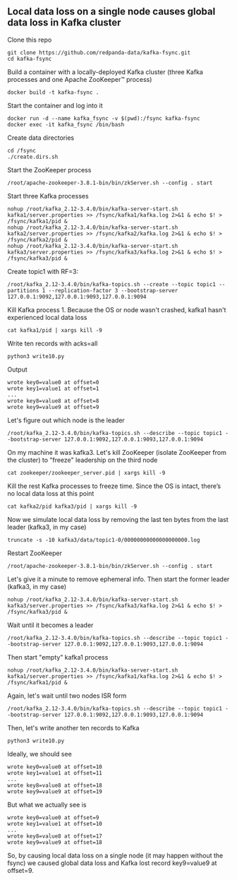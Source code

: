 ## Local data loss on a single node causes global data loss in Kafka cluster

Clone this repo

    git clone https://github.com/redpanda-data/kafka-fsync.git
    cd kafka-fsync

Build a container with a locally-deployed Kafka cluster (three Kafka processes and one Apache ZooKeeper™ process)

    docker build -t kafka-fsync .

Start the container and log into it

    docker run -d --name kafka_fsync -v $(pwd):/fsync kafka-fsync
    docker exec -it kafka_fsync /bin/bash

Create data directories

    cd /fsync
    ./create.dirs.sh

Start the ZooKeeper process

    /root/apache-zookeeper-3.8.1-bin/bin/zkServer.sh --config . start

Start three Kafka processes

    nohup /root/kafka_2.12-3.4.0/bin/kafka-server-start.sh kafka1/server.properties >> /fsync/kafka1/kafka.log 2>&1 & echo $! > /fsync/kafka1/pid &
    nohup /root/kafka_2.12-3.4.0/bin/kafka-server-start.sh kafka2/server.properties >> /fsync/kafka2/kafka.log 2>&1 & echo $! > /fsync/kafka2/pid &
    nohup /root/kafka_2.12-3.4.0/bin/kafka-server-start.sh kafka3/server.properties >> /fsync/kafka3/kafka.log 2>&1 & echo $! > /fsync/kafka3/pid &

Create topic1 with RF=3:

    /root/kafka_2.12-3.4.0/bin/kafka-topics.sh --create --topic topic1 --partitions 1 --replication-factor 3 --bootstrap-server 127.0.0.1:9092,127.0.0.1:9093,127.0.0.1:9094

Kill Kafka process 1. Because the OS or node wasn't crashed, kafka1 hasn't experienced local data loss

    cat kafka1/pid | xargs kill -9

Write ten records with acks=all

    python3 write10.py

Output

    wrote key0=value0 at offset=0
    wrote key1=value1 at offset=1
    ...
    wrote key8=value8 at offset=8
    wrote key9=value9 at offset=9

Let's figure out which node is the leader

    /root/kafka_2.12-3.4.0/bin/kafka-topics.sh --describe --topic topic1 --bootstrap-server 127.0.0.1:9092,127.0.0.1:9093,127.0.0.1:9094

On my machine it was kafka3. Let's kill ZooKeeper (isolate ZooKeeper from the cluster) to "freeze" leadership on the third node

    cat zookeeper/zookeeper_server.pid | xargs kill -9

Kill the rest Kafka processes to freeze time. Since the OS is intact, there’s no local data loss at this point

    cat kafka2/pid kafka3/pid | xargs kill -9

Now we simulate local data loss by removing the last ten bytes from the last leader (kafka3, in my case)

    truncate -s -10 kafka3/data/topic1-0/00000000000000000000.log

Restart ZooKeeper

    /root/apache-zookeeper-3.8.1-bin/bin/zkServer.sh --config . start

Let's give it a minute to remove ephemeral info. Then start the former leader (kafka3, in my case)

    nohup /root/kafka_2.12-3.4.0/bin/kafka-server-start.sh kafka3/server.properties >> /fsync/kafka3/kafka.log 2>&1 & echo $! > /fsync/kafka3/pid &

Wait until it becomes a leader

    /root/kafka_2.12-3.4.0/bin/kafka-topics.sh --describe --topic topic1 --bootstrap-server 127.0.0.1:9092,127.0.0.1:9093,127.0.0.1:9094

Then start "empty" kafka1 process

    nohup /root/kafka_2.12-3.4.0/bin/kafka-server-start.sh kafka1/server.properties >> /fsync/kafka1/kafka.log 2>&1 & echo $! > /fsync/kafka1/pid &

Again, let's wait until two nodes ISR form

    /root/kafka_2.12-3.4.0/bin/kafka-topics.sh --describe --topic topic1 --bootstrap-server 127.0.0.1:9092,127.0.0.1:9093,127.0.0.1:9094

Then, let's write another ten records to Kafka

    python3 write10.py

Ideally, we should see

    wrote key0=value0 at offset=10
    wrote key1=value1 at offset=11
    ...
    wrote key8=value8 at offset=18
    wrote key9=value9 at offset=19

But what we actually see is

    wrote key0=value0 at offset=9
    wrote key1=value1 at offset=10
    ...
    wrote key8=value8 at offset=17
    wrote key9=value9 at offset=18

So, by causing local data loss on a single node (it may happen without the fsync) we caused global data loss and Kafka lost record key9=value9 at offset=9.
